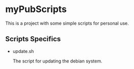 # myPubScripts
 This is a project with some simple scripts for personal use.

## Scripts Specifics
- update.sh

    The script for updating the debian system.
